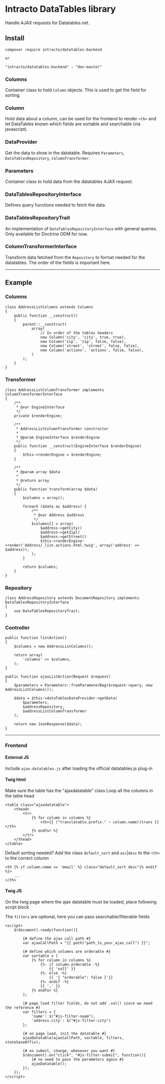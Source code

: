# Intracto DataTables library

Handle AJAX requests for Datatables.net.

## Install

```
composer require intracto/datatables-backend

or

"intracto/datatables-backend" : "dev-master"
```


### Columns
 
Container class to hold `Column` objects. This is used to get the field for sorting.

### Column

Hold data about a column, can be used for the frontend to render `<th>` and let DataTables known which fields
are sortable and searchable (via javascript).

### DataProvider

Get the data to show in the datatable. Requires `Parameters`, `DataTablesRepository`, `ColumnTransformer`.

### Parameters

Container class to hold data from the datatables AJAX request.

### DataTablesRepositoryInterface

Defines query functions needed to fetch the data.

### DataTablesRepositoryTrait

An implementation of `DataTablesRepositoryInterface` with general queries. Only available for Doctrine ODM for now.

### ColumnTransformerInterface

Transform data fetched from the `Repository` to format needed for the datatables. The order of the fields is important here.

---

## Example

### Columns

```
class AddressListColumns extends Columns
{
    public function __construct()
    {
        parent::__construct(
            array(
                // In order of the tables headers
                new Column('city', 'city', true, true),
                new Column('zip', 'zip', false, false),
                new Column('street', 'street', false, false),
                new Column('actions', 'actions', false, false),
            )
        );
    }
}
```

### Transformer

```
class AddressListColumnTransformer implements ColumnTransformerInterface
{
    /**
     * @var EngineInterface
     */
    private $renderEngine;

    /**
     * AddressListColumnTransformer constructor
     *
     * @param EngineInterface $renderEngine
     */
    public function __construct(EngineInterface $renderEngine)
    {
        $this->renderEngine = $renderEngine;
    }

    /**
     * @param array $data
     *
     * @return array
     */
    public function transform(array $data)
    {
        $columns = array();

        foreach ($data as $address) {
            /**
             * @var Address $address
             */
            $columns[] = array(
                $address->getCity()
                $address->getZip()
                $address->getStreet()
                $this->renderEngine->render('Address/_list.actions.html.twig', array('address' => $address)),
            );
        }

        return $columns;
    }
}
```

### Repository

```
class AddressRepository extends DocumentRepository implements DataTablesRepositoryInterface
{
    use DataTablesRepositoryTrait;
}
```

### Controller

```
public function listAction()
{
    $columns = new AddressListColumns();

    return array(
        'columns' => $columns,
    );
}

public function ajaxListAction(Request $request)
{
    $parameters = Parameters::fromParameterBag($request->query, new AddressListColumns());

    $data = $this->dataTablesDataProvider->getData(
        $parameters,
        $addressRepository,
        $addressListColumnTransformer
    );

    return new JsonResponse($data);
}
```

---

### Frontend

#### External JS

Include `ajax-datatables.js` after loading the official datatables.js plug-in

#### Twig html

Make sure the table has the "ajaxdatatable" class
Loop all the columns in the table head

```
<table class="ajaxdatatable">
    <thead>
        <tr>
            {% for column in columns %}
                <th>{{ ("translatable.prefix." ~ column.name)|trans }}</th>
            {% endfor %}
        </tr>
    </thead>
</table>
```

Default sorting needed? Add the class `default_sort` and `asc`|`desc` to the `<th>` to the correct column

```
<th {% if column.name == 'email' %} class="default_sort desc"{% endif %}>
    ...
</th>
```


#### Twig JS

On the twig page where the ajax datatable must be loaded, place following script block

The `filters` are optional, here you can pass searchable/filterable fields

```
<script>
    $(document).ready(function(){

        {# define the ajax call path #}
        var ajaxCallPath = "{{ path("path_to_your_ajax_call") }}";

        {# define which columns are orderable #}
        var sortable = [
            {% for column in columns %}
                {%- if column.orderable -%}
                    {{ 'null' }}
                {%- else -%}
                    {{ '{ "orderable": false }'}}
                {%- endif -%}
                {{ ',' }}
            {% endfor %}
        ];

        {# page load filter fields, do not add .val() since we need the reference #}
        var filters = {
            'name': $("#js-filter-naam"),
            'address.city': $("#js-filter-city")
        };

        {# on page load, init the datatable #}
        ajaxDatatable(ajaxCallPath, sortable, filters, stateSaveAffix);

        {# on submit, change, whenever you want #}
        $(document).on("click", "#js-filter-submit", function(){
            {# no need to pass the parameters again #}
            ajaxDatatable();
        });
    });
</script>
```
